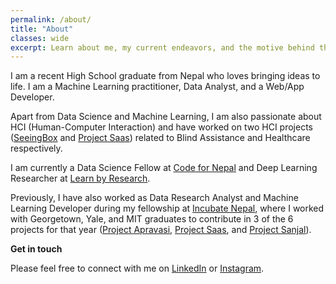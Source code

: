 ```yaml
---
permalink: /about/
title: "About"
classes: wide
excerpt: Learn about me, my current endeavors, and the motive behind this personal blog.
---
```



I am a recent High School graduate from Nepal who loves bringing ideas to life. I am a Machine Learning practitioner, Data Analyst, and a Web/App Developer.

Apart from Data Science and Machine Learning, I am also passionate about HCI (Human-Computer Interaction) and have worked on two HCI projects ([SeeingBox](https://github.com/dhaydoo/SeeingBox) and [Project Saas](https://projectsaas.info)) related to Blind Assistance and Healthcare respectively.

I am currently a Data Science Fellow at [Code for Nepal](https://codefornepal.org/) and Deep Learning Researcher at [Learn by Research](https://in.linkedin.com/company/learnbyresearch).

Previously, I have also worked as Data Research Analyst and Machine Learning Developer during my fellowship at [Incubate Nepal](https://incubatenepal.com/), where I worked with Georgetown, Yale, and MIT graduates to contribute in 3 of the 6 projects for that year ([Project Apravasi](https://www.instagram.com/p/CgnopvSoLP9/), [Project Saas](https://projectsaas.info/), and [Project Sanjal](https://nsuman.github.io/SanzalWeb)).


**Get in touch**

Please feel free to connect with me on [LinkedIn](https://www.linkedin.com/in/ayushrajdahal) or [Instagram](https://instagram.com/ayushrajdahal).